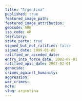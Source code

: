 ```yaml
---
title: "Argentina"
published: true
featured_image_path:
featured_image_attribution:
geocode: ARG
iso_code: AR
territory:
state_party: true
signed_but_not_ratified: false
signed_date: 1999-01-08
ratified_or_acceded_date:
entry_into_force_date: 2002-07-01
ratified_apic_date: 2007-02-01
genocide:
crimes_against_humanity:
aggression:
war_crimes:
note:
slug: argentina
---
```

